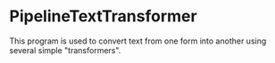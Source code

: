 # PipelineTextTransformer

This program is used to convert text from one form into another using several simple "transformers".

